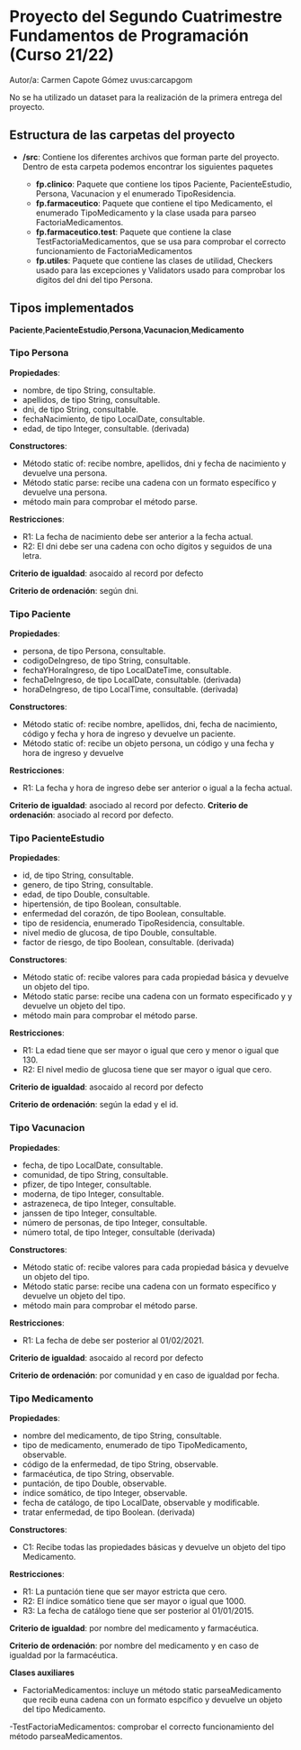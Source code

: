 # Proyecto del Segundo Cuatrimestre Fundamentos de Programación (Curso  21/22)
Autor/a: Carmen Capote Gómez   uvus:carcapgom

No se ha utilizado un dataset para la realización de la primera entrega del proyecto. 


## Estructura de las carpetas del proyecto

* **/src**: Contiene los diferentes archivos que forman parte del proyecto. Dentro de esta carpeta podemos encontrar los siguientes paquetes

  * **fp.clinico**: Paquete que contiene los tipos Paciente, PacienteEstudio, Persona, Vacunacion y el enumerado TipoResidencia. 
  * **fp.farmaceutico**: Paquete que contiene el tipo Medicamento, el enumerado TipoMedicamento y la clase usada para parseo FactoriaMedicamentos.
  * **fp.farmaceutico.test**: Paquete que contiene la clase TestFactoriaMedicamentos, que se usa para comprobar el correcto funcionamiento de FactoriaMedicamentos
  * **fp.utiles**:  Paquete que contiene las clases de utilidad, Checkers usado para las excepciones y Validators usado para comprobar los digitos del dni del tipo Persona. 

## Tipos implementados

**Paciente**,**PacienteEstudio**,**Persona**,**Vacunacion**,**Medicamento**

### Tipo Persona


**Propiedades**:

- nombre, de tipo String, consultable. 
- apellidos, de tipo String, consultable. 
- dni, de tipo String, consultable.
- fechaNacimiento, de tipo LocalDate, consultable.
- edad, de tipo Integer, consultable. (derivada)

**Constructores**: 

- Método static of: recibe nombre, apellidos, dni y fecha de nacimiento y devuelve una persona.
- Método static parse: recibe una cadena con un formato específico y devuelve una persona.
- método main para comprobar el método parse.

**Restricciones**:
 
- R1: La fecha de nacimiento debe ser anterior a la fecha actual.
- R2: El dni debe ser una cadena con ocho dígitos y seguidos de una letra.

**Criterio de igualdad**: asocaido al record por defecto

**Criterio de ordenación**: según dni.


### Tipo Paciente


**Propiedades**:

- persona, de tipo Persona, consultable. 
- codigoDeIngreso, de tipo String, consultable. 
- fechaYHoraIngreso, de tipo LocalDateTime, consultable.
- fechaDeIngreso, de tipo LocalDate, consultable. (derivada)
- horaDeIngreso, de tipo LocalTime, consultable. (derivada)

**Constructores**: 

- Método static of: recibe nombre, apellidos, dni, fecha de nacimiento, código y fecha y hora de ingreso y devuelve un paciente.
- Método static of: recibe un objeto persona, un código y una fecha y hora de ingreso y devuelve


**Restricciones**:
 
- R1: La fecha y hora de ingreso debe ser anterior o igual a la fecha actual.

**Criterio de igualdad**: asociado al record por defecto.
**Criterio de ordenación**: asociado al record por defecto.


### Tipo PacienteEstudio


**Propiedades**:

- id, de tipo String, consultable. 
- genero, de tipo String, consultable. 
- edad, de tipo Double, consultable.
- hipertensión, de tipo Boolean, consultable.
- enfermedad del corazón, de tipo Boolean, consultable. 
- tipo de residencia, enumerado TipoResidencia, consultable.
- nivel medio de glucosa, de tipo Double, consultable.
- factor de riesgo, de tipo Boolean, consultable. (derivada)

**Constructores**: 

- Método static of: recibe valores para cada propiedad básica y devuelve un objeto del tipo.
- Método static parse: recibe una cadena con un formato especificado y y devuelve un objeto del tipo.
- método main para comprobar el método parse.


**Restricciones**:
 
- R1: La edad tiene que ser mayor o igual que cero y menor o igual que 130.
- R2: El nivel medio de glucosa tiene que ser mayor o igual que cero.

**Criterio de igualdad**: asocaido al record por defecto

**Criterio de ordenación**: según la edad y el id.


### Tipo Vacunacion


**Propiedades**:

- fecha, de tipo LocalDate, consultable. 
- comunidad, de tipo String, consultable. 
- pfizer, de tipo Integer, consultable.
- moderna, de tipo Integer, consultable.
- astrazeneca, de tipo Integer, consultable. 
- janssen de tipo Integer, consultable.
- número de personas, de tipo Integer, consultable.
- número total, de tipo Integer, consultable (derivada)

**Constructores**: 

- Método static of: recibe valores para cada propiedad básica y devuelve un objeto del tipo.
- Método static parse: recibe una cadena con un formato específico y devuelve un objeto del tipo. 
- método main para comprobar el método parse.

**Restricciones**:
 
- R1: La fecha de debe ser posterior al 01/02/2021.

**Criterio de igualdad**: asocaido al record por defecto

**Criterio de ordenación**: por comunidad y en caso de igualdad por fecha.


### Tipo Medicamento


**Propiedades**:

- nombre del medicamento, de tipo String, consultable. 
- tipo de medicamento, enumerado de tipo TipoMedicamento, observable.
- código de la enfermedad, de tipo String, observable.
- farmacéutica, de tipo String, observable.
- puntación, de tipo Double, observable.
- índice somático, de tipo Integer, observable.
- fecha de catálogo, de tipo LocalDate, observable y modificable.
- tratar enfermedad, de tipo Boolean. (derivada) 

**Constructores**: 

- C1: Recibe todas las propiedades básicas y devuelve un objeto del tipo Medicamento.


**Restricciones**:
 
- R1: La puntación tiene que ser mayor estricta que cero.
- R2: El índice somático tiene que ser mayor o igual que 1000.
- R3: La fecha de catálogo tiene que ser posterior al 01/01/2015.

**Criterio de igualdad**: por nombre del medicamento y farmacéutica.

**Criterio de ordenación**: por nombre del medicamento y en caso de igualdad por la farmacéutica.

**Clases auxiliares**
- FactoriaMedicamentos: incluye un método static parseaMedicamento que recib euna cadena con un formato espcífico y devuelve un objeto del tipo Medicamento.

-TestFactoriaMedicamentos: comprobar el correcto funcionamiento del método parseaMedicamentos.
